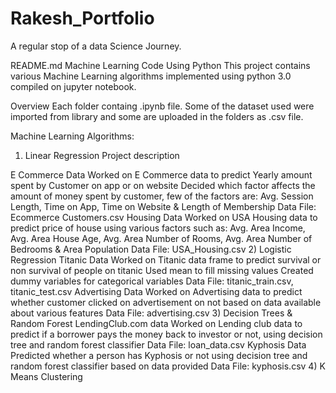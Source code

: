 # Rakesh_Portfolio
A regular stop of a data Science Journey.

README.md
Machine Learning Code Using Python
This project contains various Machine Learning algorithms implemented using python 3.0 compiled on jupyter notebook.

Overview
Each folder containg .ipynb file. Some of the dataset used were imported from library and some are uploaded in the folders as .csv file.

Machine Learning Algorithms:
1) Linear Regression
Project description

E Commerce Data
Worked on E Commerce data to predict Yearly amount spent by Customer on app or on website
Decided which factor affects the amount of money spent by customer, few of the factors are: Avg. Session Length, Time on App, Time on Website & Length of Membership
Data File: Ecommerce Customers.csv
Housing Data
Worked on USA Housing data to predict price of house using various factors such as: Avg. Area Income, Avg. Area House Age, Avg. Area Number of Rooms, Avg. Area Number of Bedrooms & Area Population
Data File: USA_Housing.csv
2) Logistic Regression
Titanic Data
Worked on Titanic data frame to predict survival or non survival of people on titanic
Used mean to fill missing values
Created dummy variables for categorical variables
Data File: titanic_train.csv, titanic_test.csv
Advertising Data
Worked on Advertising data to predict whether customer clicked on advertisement on not based on data available about various features
Data File: advertising.csv
3) Decision Trees & Random Forest
LendingClub.com data
Worked on Lending club data to predict if a borrower pays the money back to investor or not, using decision tree and random forest classifier
Data File: loan_data.csv
Kyphosis Data
Predicted whether a person has Kyphosis or not using decision tree and random forest classifier based on data provided
Data File: kyphosis.csv
4) K Means Clustering
